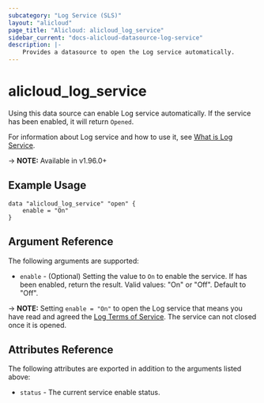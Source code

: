 ```yaml
---
subcategory: "Log Service (SLS)"
layout: "alicloud"
page_title: "Alicloud: alicloud_log_service"
sidebar_current: "docs-alicloud-datasource-log-service"
description: |-
    Provides a datasource to open the Log service automatically.
---
```


# alicloud\_log\_service

Using this data source can enable Log service automatically. If the service has been enabled, it will return `Opened`.

For information about Log service and how to use it, see [What is Log Service](https://www.alibabacloud.com/help/product/28958.htm).

-> **NOTE:** Available in v1.96.0+

## Example Usage

```
data "alicloud_log_service" "open" {
	enable = "On"
}
```

## Argument Reference

The following arguments are supported:

* `enable` - (Optional) Setting the value to `On` to enable the service. If has been enabled, return the result. Valid values: "On" or "Off". Default to "Off".

-> **NOTE:** Setting `enable = "On"` to open the Log service that means you have read and agreed the [Log Terms of Service](https://help.aliyun.com/document_detail/53476.html). The service can not closed once it is opened.

## Attributes Reference

The following attributes are exported in addition to the arguments listed above:

* `status` - The current service enable status. 
